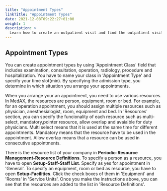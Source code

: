 ```yaml
---
title: "Appointment Types"
linkTitle: "Appointment Types"
date: 2021-12-08T09:22:27+01:00
weight: 1
description: >
  Learn how to create an outpatient visit and find the outpatient visit created previously
---
```


## Appointment Types

You can create appointment types by using 'Appointment Class' field that includes examination, consultation, operation, radiology, procedure and hospitalization. You have to name your class in 'Appointment Type' and specify your time slot(min). By specifying the admission type, you determine in which situation you arrange your appointments.

When you arrange your an appointment, you need to use various resources. In MedAX, the resources are person, equipment, room or bed. For example, for an operation appointment, you should assign multiple resources such as physician, anesthesialogist, room, equipment and bed. In 'Resources' section, you can specify the funcionality of each resource such as multi-select, mandatory,pointer resource, allow overlap and avaialble for duty physicians. Multi select means that it is used at the same time for different appointments. Mandatory means that the resource have to be used in the appointment. Allow overlap means that a resource can be used in consecutive appointments.

There is the resource list of your company in **Periodic-Resource Management-Resource Definitions**. To specify a person as a resource, you have to open **Setup-Staff-Staff List**. Specify as yes for appointment in 'General'. To specify an equipment, room or bed as resource, you have to open **Setup-Facilities**. Click the check boxes of them in 'Equipment' and 'Rooms' in 'Service Units'. Once you make the instructions above, you can see that the resources are added to the list in 'Resource Definitions'.


